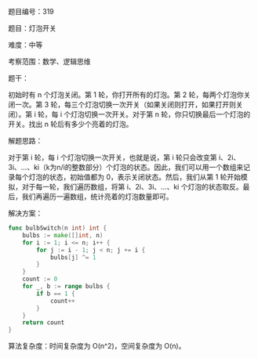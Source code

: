 题目编号：319

题目：灯泡开关

难度：中等

考察范围：数学、逻辑思维

题干：

初始时有 n 个灯泡关闭。第 1 轮，你打开所有的灯泡。第 2 轮，每两个灯泡你关闭一次。第 3 轮，每三个灯泡切换一次开关（如果关闭则打开，如果打开则关闭）。第 i 轮，每 i 个灯泡切换一次开关。对于第 n 轮，你只切换最后一个灯泡的开关。找出 n 轮后有多少个亮着的灯泡。

解题思路：

对于第 i 轮，每 i 个灯泡切换一次开关，也就是说，第 i 轮只会改变第 i、2i、3i、...、ki（k为n/i的整数部分）个灯泡的状态。因此，我们可以用一个数组来记录每个灯泡的状态，初始值都为 0，表示关闭状态。然后，我们从第 1 轮开始模拟，对于每一轮，我们遍历数组，将第 i、2i、3i、...、ki 个灯泡的状态取反。最后，我们再遍历一遍数组，统计亮着的灯泡数量即可。

解决方案：

```go
func bulbSwitch(n int) int {
    bulbs := make([]int, n)
    for i := 1; i <= n; i++ {
        for j := i - 1; j < n; j += i {
            bulbs[j] ^= 1
        }
    }
    count := 0
    for _, b := range bulbs {
        if b == 1 {
            count++
        }
    }
    return count
}
```

算法复杂度：时间复杂度为 O(n^2)，空间复杂度为 O(n)。